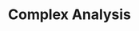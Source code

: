 ---
layout: toctree
title: Complex Analysis
permalink: /blog/maths/compl-analysis/
parent: /blog/maths/

previewchild: true
enumerategrandchild: true
previewgrandchild: true
---